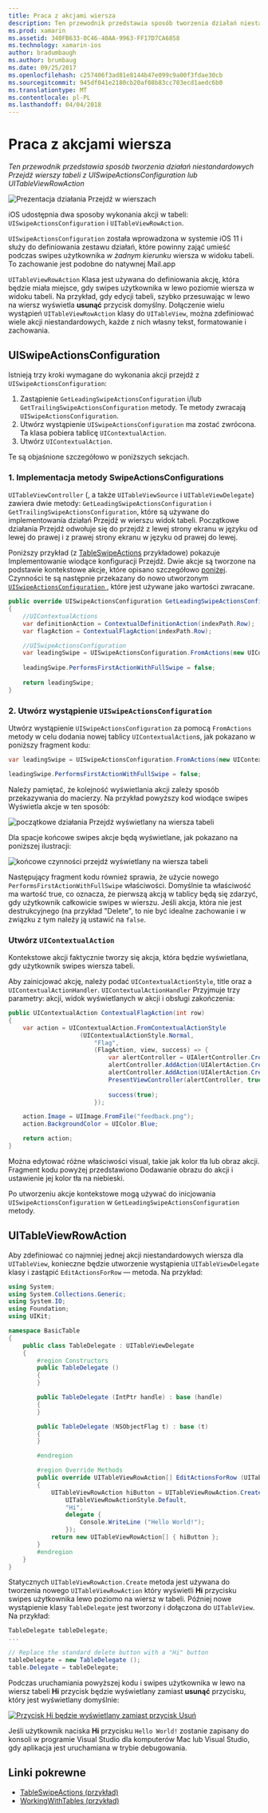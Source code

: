 ```yaml
---
title: Praca z akcjami wiersza
description: Ten przewodnik przedstawia sposób tworzenia działań niestandardowych Przejdź wierszy tabeli z UISwipeActionsConfiguration lub UITableViewRowAction
ms.prod: xamarin
ms.assetid: 340FB633-0C46-40AA-9963-FF17D7CA6858
ms.technology: xamarin-ios
author: bradumbaugh
ms.author: brumbaug
ms.date: 09/25/2017
ms.openlocfilehash: c257406f3ad81e8144b47e099c9a00f3fdae30cb
ms.sourcegitcommit: 945df041e2180cb20af08b83cc703ecd1aedc6b0
ms.translationtype: MT
ms.contentlocale: pl-PL
ms.lasthandoff: 04/04/2018
---
```

# <a name="working-with-row-actions"></a>Praca z akcjami wiersza

_Ten przewodnik przedstawia sposób tworzenia działań niestandardowych Przejdź wierszy tabeli z UISwipeActionsConfiguration lub UITableViewRowAction_

![Prezentacja działania Przejdź w wierszach](row-action-images/action02.png)

iOS udostępnia dwa sposoby wykonania akcji w tabeli: `UISwipeActionsConfiguration` i `UITableViewRowAction`.

`UISwipeActionsConfiguration` została wprowadzona w systemie iOS 11 i służy do definiowania zestawu działań, które powinny zająć umieść podczas swipes użytkownika _w żadnym kierunku_ wiersza w widoku tabeli. To zachowanie jest podobne do natywnej Mail.app 

`UITableViewRowAction` Klasa jest używana do definiowania akcję, która będzie miała miejsce, gdy swipes użytkownika w lewo poziomie wiersza w widoku tabeli.
Na przykład, gdy edycji tabeli, szybko przesuwając w lewo na wiersz wyświetla **usunąć** przycisk domyślny. Dołączenie wielu wystąpień `UITableViewRowAction` klasy do `UITableView`, można zdefiniować wiele akcji niestandardowych, każde z nich własny tekst, formatowanie i zachowania.


## <a name="uiswipeactionsconfiguration"></a>UISwipeActionsConfiguration

Istnieją trzy kroki wymagane do wykonania akcji przejdź z `UISwipeActionsConfiguration`:

1. Zastąpienie `GetLeadingSwipeActionsConfiguration` i/lub `GetTrailingSwipeActionsConfiguration` metody. Te metody zwracają `UISwipeActionsConfiguration`. 
2. Utwórz wystąpienie `UISwipeActionsConfiguration` ma zostać zwrócona. Ta klasa pobiera tablicę `UIContextualAction`.
3. Utwórz `UIContextualAction`.

Te są objaśnione szczegółowo w poniższych sekcjach.

### <a name="1-implementing-the-swipeactionsconfigurations-methods"></a>1. Implementacja metody SwipeActionsConfigurations

`UITableViewController` (, a także `UITableViewSource` i `UITableViewDelegate`) zawiera dwie metody: `GetLeadingSwipeActionsConfiguration` i `GetTrailingSwipeActionsConfiguration`, które są używane do implementowania działań Przejdź w wierszu widok tabeli. Początkowe działania Przejdź odwołuje się do przejdź z lewej strony ekranu w języku od lewej do prawej i z prawej strony ekranu w języku od prawej do lewej. 

Poniższy przykład (z [TableSwipeActions](https://developer.xamarin.com/samples/monotouch/TableSwipeActions) przykładowe) pokazuje Implementowanie wiodące konfiguracji Przejdź. Dwie akcje są tworzone na podstawie kontekstowe akcje, które opisano szczegółowo [poniżej](#create-uicontextualaction). Czynności te są następnie przekazany do nowo utworzonym [ `UISwipeActionsConfiguration` ](#create-uiswipeactionsconfigurations), które jest używane jako wartości zwracane.


```csharp
public override UISwipeActionsConfiguration GetLeadingSwipeActionsConfiguration(UITableView tableView, NSIndexPath indexPath)
{
    //UIContextualActions
    var definitionAction = ContextualDefinitionAction(indexPath.Row);
    var flagAction = ContextualFlagAction(indexPath.Row);

    //UISwipeActionsConfiguration
    var leadingSwipe = UISwipeActionsConfiguration.FromActions(new UIContextualAction[] { flagAction, definitionAction });
    
    leadingSwipe.PerformsFirstActionWithFullSwipe = false;
    
    return leadingSwipe;
}  
```

<a name="create-uiswipeactionsconfigurations" />

### <a name="2-instantiate-a-uiswipeactionsconfiguration"></a>2. Utwórz wystąpienie `UISwipeActionsConfiguration`

Utwórz wystąpienie `UISwipeActionsConfiguration` za pomocą `FromActions` metody w celu dodania nowej tablicy `UIContextualAction`s, jak pokazano w poniższy fragment kodu:

```csharp
var leadingSwipe = UISwipeActionsConfiguration.FromActions(new UIContextualAction[] { flagAction, definitionAction })

leadingSwipe.PerformsFirstActionWithFullSwipe = false;
```

Należy pamiętać, że kolejność wyświetlania akcji zależy sposób przekazywania do macierzy. Na przykład powyższy kod wiodące swipes Wyświetla akcje w ten sposób:

![początkowe działania Przejdź wyświetlany na wiersza tabeli](row-action-images/action03.png)

Dla spacje końcowe swipes akcje będą wyświetlane, jak pokazano na poniższej ilustracji:

![końcowe czynności przejdź wyświetlany na wiersza tabeli](row-action-images/action04.png)

Następujący fragment kodu również sprawia, że użycie nowego `PerformsFirstActionWithFullSwipe` właściwości. Domyślnie ta właściwość ma wartość true, co oznacza, że pierwszą akcją w tablicy będą się zdarzyć, gdy użytkownik całkowicie swipes w wierszu. Jeśli akcja, która nie jest destrukcyjnego (na przykład "Delete", to nie być idealne zachowanie i w związku z tym należy ją ustawić na `false`.

<a name="create-uicontextualaction" />

### <a name="create-a-uicontextualaction"></a>Utwórz `UIContextualAction`

Kontekstowe akcji faktycznie tworzy się akcja, która będzie wyświetlana, gdy użytkownik swipes wiersza tabeli.

Aby zainicjować akcję, należy podać `UIContextualActionStyle`, title oraz a `UIContextualActionHandler`. `UIContextualActionHandler` Przyjmuje trzy parametry: akcji, widok wyświetlanych w akcji i obsługi zakończenia:

```csharp
public UIContextualAction ContextualFlagAction(int row)
{
    var action = UIContextualAction.FromContextualActionStyle
                    (UIContextualActionStyle.Normal,
                        "Flag",
                        (FlagAction, view, success) => {
                            var alertController = UIAlertController.Create($"Report {words[row]}?", "", UIAlertControllerStyle.Alert);
                            alertController.AddAction(UIAlertAction.Create("Cancel", UIAlertActionStyle.Cancel, null)); 
                            alertController.AddAction(UIAlertAction.Create("Yes", UIAlertActionStyle.Destructive, null));
                            PresentViewController(alertController, true, null);
                            
                            success(true);
                        });

    action.Image = UIImage.FromFile("feedback.png");
    action.BackgroundColor = UIColor.Blue;

    return action;
}
```

Można edytować różne właściwości visual, takie jak kolor tła lub obraz akcji. Fragment kodu powyżej przedstawiono Dodawanie obrazu do akcji i ustawienie jej kolor tła na niebieski.

Po utworzeniu akcje kontekstowe mogą używać do inicjowania `UISwipeActionsConfiguration` w `GetLeadingSwipeActionsConfiguration` metody.

## <a name="uitableviewrowaction"></a>UITableViewRowAction

Aby zdefiniować co najmniej jednej akcji niestandardowych wiersza dla `UITableView`, konieczne będzie utworzenie wystąpienia `UITableViewDelegate` klasy i zastąpić `EditActionsForRow` — metoda. Na przykład:

```csharp
using System;
using System.Collections.Generic;
using System.IO;
using Foundation;
using UIKit;

namespace BasicTable
{
    public class TableDelegate : UITableViewDelegate
    {
        #region Constructors
        public TableDelegate ()
        {
        }

        public TableDelegate (IntPtr handle) : base (handle)
        {
        }

        public TableDelegate (NSObjectFlag t) : base (t)
        {
        }

        #endregion

        #region Override Methods
        public override UITableViewRowAction[] EditActionsForRow (UITableView tableView, NSIndexPath indexPath)
        {
            UITableViewRowAction hiButton = UITableViewRowAction.Create (
                UITableViewRowActionStyle.Default,
                "Hi",
                delegate {
                    Console.WriteLine ("Hello World!");
                });
            return new UITableViewRowAction[] { hiButton };
        }
        #endregion
    }
}
```

Statycznych `UITableViewRowAction.Create` metoda jest używana do tworzenia nowego `UITableViewRowAction` który wyświetli **Hi** przycisku swipes użytkownika lewo poziomo na wiersz w tabeli. Później nowe wystąpienie klasy `TableDelegate` jest tworzony i dołączona do `UITableView`. Na przykład:

```csharp
TableDelegate tableDelegate;
...

// Replace the standard delete button with a "Hi" button
tableDelegate = new TableDelegate ();
table.Delegate = tableDelegate;

```

Podczas uruchamiania powyższej kodu i swipes użytkownika w lewo na wiersz tabeli **Hi** przycisk będzie wyświetlany zamiast **usunąć** przycisku, który jest wyświetlany domyślnie:

[![](row-action-images/action01.png "Przycisk Hi będzie wyświetlany zamiast przycisk Usuń")](row-action-images/action01.png#lightbox)

Jeśli użytkownik naciska **Hi** przycisku `Hello World!` zostanie zapisany do konsoli w programie Visual Studio dla komputerów Mac lub Visual Studio, gdy aplikacja jest uruchamiana w trybie debugowania.



## <a name="related-links"></a>Linki pokrewne

- [TableSwipeActions (przykład)](https://developer.xamarin.com/samples/monotouch/TableSwipeActions)
- [WorkingWithTables (przykład)](https://developer.xamarin.com/samples/monotouch/WorkingWithTables)

